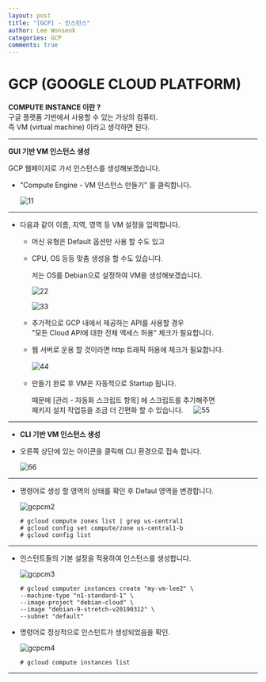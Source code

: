```yaml
---
layout: post
title: "[GCP] - 인스턴스"
author: Lee Wonseok
categories: GCP
comments: true
---
```




# GCP (GOOGLE CLOUD PLATFORM)


**COMPUTE INSTANCE 이란 ?**    
구글 플랫폼 기반에서 사용할 수 있는 가상의 컴퓨터.  
즉 VM (virtual machine) 이라고 생각하면 된다.

----

**GUI 기반 VM 인스턴스 생성**  

GCP 웹페이지로 가서 인스턴스를 생성해보겠습니다.   


* "Compute Engine - VM 인스턴스 만들기" 를 클릭합니다.
ㅤ

     ![11](https://user-images.githubusercontent.com/64260883/89374251-cf4e5300-d725-11ea-9d43-de47831756cb.png)

----

* 다음과 같이 이름, 지역, 영역 등 VM 설정을 입력합니다.  
  
  * 머신 유형은 Default 옵션만 사용 할 수도 있고  
  * CPU, OS 등등 맞춤 생성을 할 수도 있습니다.  


    저는 OS를 Debian으로 설정하여 VM을 생성해보겠습니다.
    

      ![22](https://user-images.githubusercontent.com/64260883/89374366-2522fb00-d726-11ea-8f8f-1c0edc9e2bcd.png)


  
    
    ![33](https://user-images.githubusercontent.com/64260883/89374463-6c10f080-d726-11ea-86d6-a93719868d45.png)




   - 추가적으로 GCP 내에서 제공하는 API를 사용할 경우  
    "모든 Cloud API에 대한 전체 엑세스 허용" 체크가 필요합니다.

    - 웹 서버로 운용 할 것이라면 http 트래픽 허용에 체크가 필요합니다.  
    
     


        ![44](https://user-images.githubusercontent.com/64260883/89374572-bbefb780-d726-11ea-8cb8-87e121068c1a.png)
ㅤ
ㅤ
    
    * 만들기 완료 후 VM은 자동적으로 Startup 됩니다.  
    
        때문에 [관리 - 자동화 스크립트 항목] 에 스크립트를 추가해주면  
    패키지 설치 작업등을 조금 더 간편화 할 수 있습니다.
ㅤ
    ![55](https://user-images.githubusercontent.com/64260883/89374908-8a2b2080-d727-11ea-8574-122fc39cafa2.png)

---

* **CLI 기반 VM 인스턴스 생성**  


* 오른쪽 상단에 있는 아이콘을 클릭해 CLI 환경으로 접속 합니다.  


    ![66](https://user-images.githubusercontent.com/64260883/89375616-ffe3bc00-d728-11ea-955b-0041bab2f27b.png)


---

* 명령어로 생성 할 영역의 상태를 확인 후 Defaul 영역을 변경합니다.

    
    
    ![gcpcm2](https://user-images.githubusercontent.com/64260883/89375804-6ff24200-d729-11ea-8d3b-b509b5566b92.png)


      # gcloud compute zones list | grep us-central1
      # gcloud config set compute/zone us-central1-b
      # gcloud config list

---

* 인스턴트들의 기본 설정을 적용하여 인스턴스를 생성합니다.

    ![gcpcm3](https://user-images.githubusercontent.com/64260883/89375914-b0ea5680-d729-11ea-8462-2e79975118aa.png)


      # gcloud computer instances create "my-vm-lee2" \
      --machine-type "n1-standard-1" \
      --image-project "debian-cloud" \
      --image "debian-9-stretch-v20190312" \
      --subnet "default"


* 명령어로 정상적으로 인스턴트가 생성되었음을 확인.

    ![gcpcm4](https://user-images.githubusercontent.com/64260883/89376060-058dd180-d72a-11ea-8b42-ace1d11b3352.png)

      # gcloud compute instances list

---